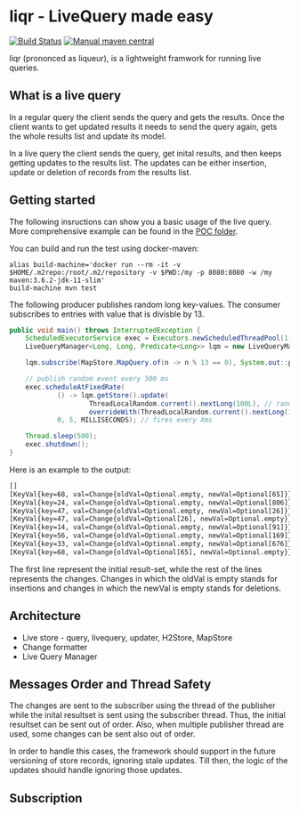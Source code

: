 # liqr - LiveQuery made easy
[![Build Status](https://img.shields.io/badge/build--status-TODO-blue.svg)]()
[![Manual maven central](https://img.shields.io/badge/maven--central-not--yet-blue.svg)]()

liqr (prononced as liqueur), is a lightweight framwork for running live queries.

## What is a live query
In a regular query the client sends the query and gets the results. Once the client wants to get updated results it needs to send the query again, gets the whole results list and update its model.

In a live query the client sends the query, get inital results, and then keeps getting updates to the results list. The updates can be either insertion, update or deletion of records from the results list.

## Getting started

The following insructions can show you a basic usage of the live query. More comprehensive example can be found in the [POC folder](poc).

You can build and run the test using docker-maven:
```
alias build-machine='docker run --rm -it -v $HOME/.m2repo:/root/.m2/repository -v $PWD:/my -p 8080:8080 -w /my maven:3.6.2-jdk-11-slim'
build-machine mvn test
```


The following producer publishes random long key-values. The consumer subscribes to entries with value that is divisble by 13.

```java
public void main() throws InterruptedException {
    ScheduledExecutorService exec = Executors.newScheduledThreadPool(1);
    LiveQueryManager<Long, Long, Predicate<Long>> lqm = new LiveQueryManager<>(new MapStore<>());

    lqm.subscribe(MapStore.MapQuery.of(n -> n % 13 == 0), System.out::println);

    // publish random event every 500 ms
    exec.scheduleAtFixedRate(
            () -> lqm.getStore().update(
                    ThreadLocalRandom.current().nextLong(100L), // random key
                    overrideWith(ThreadLocalRandom.current().nextLong(1000L))), // random value
            0, 5, MILLISECONDS); // fires every Xms

    Thread.sleep(500);
    exec.shutdown();
}
```

Here is an example to the output:
```txt
[]
[KeyVal{key=68, val=Change{oldVal=Optional.empty, newVal=Optional[65]}}]
[KeyVal{key=24, val=Change{oldVal=Optional.empty, newVal=Optional[806]}}]
[KeyVal{key=47, val=Change{oldVal=Optional.empty, newVal=Optional[26]}}]
[KeyVal{key=47, val=Change{oldVal=Optional[26], newVal=Optional.empty}}]
[KeyVal{key=14, val=Change{oldVal=Optional.empty, newVal=Optional[91]}}]
[KeyVal{key=56, val=Change{oldVal=Optional.empty, newVal=Optional[169]}}]
[KeyVal{key=33, val=Change{oldVal=Optional.empty, newVal=Optional[676]}}]
[KeyVal{key=68, val=Change{oldVal=Optional[65], newVal=Optional.empty}}]        
```
The first line represent the initial result-set, while the rest of the lines represents the changes. Changes in which the oldVal is empty stands for insertions and changes in which the newVal is empty stands for deletions.

## Architecture

* Live store - query, livequery, updater, H2Store, MapStore
* Change formatter
* Live Query Manager

## Messages Order and Thread Safety
The changes are sent to the subscriber using the thread of the publisher while the inital resultset is sent using the subscriber thread. Thus, the initial resultset can be sent out of order. Also, when multiple publisher thread are used, some changes can be sent also out of order.

In order to handle this cases, the framework should support in the future versioning of store records, ignoring stale updates. Till then, the logic of the updates should handle ignoring those updates.

## Subscription
